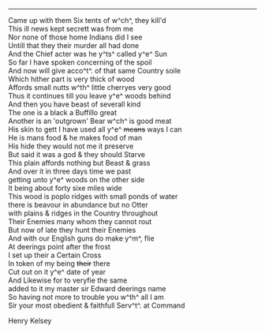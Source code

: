 ---

Came up with them Six tents of w^ch^, they kill'd\
This ill news kept secrett was from me\
Nor none of those home Indians did I see\
Untill that they their murder all had done\
And the Chief acter was he y^ts^ called y^e^ Sun\
So far I have spoken concerning of the spoil\
And now will give acco^t^. of that same Country soile\
Which hither part is very thick of wood\
Affords small nutts w^th^ little cherryes very good\
Thus it continues till you leave y^e^ woods behind\
And then you have beast of severall kind\
The one is a black a Buffillo great\
Another is an 'outgrown' Bear w^ch^ is good meat\
His skin to gett I have used all y^e^ ~~means~~ ways I can\
He is mans food & he makes food of man\
His hide they would not me it preserve\
But said it was a god & they should Starve\
This plain affords nothing but Beast & grass\
And over it in three days time we past\
getting unto y^e^ woods on the other side\
It being about forty sixe miles wide\
This wood is poplo ridges with small ponds of water\
there is beavour in abundance but no Otter\
with plains & ridges in the Country throughout\
Their Enemies many whom they cannot rout\
But now of late they hunt their Enemies\
And with our English guns do make y^m^, flie\
At deerings point after the frost\
I set up their a Certain Cross\
In token of my being ~~their~~ there\
Cut out on it y^e^ date of year\
And Likewise for to veryfie the same\
added to it my master sir Edward deerings name\
So having not more to trouble you w^th^ all I am\
Sir your most obedient & faithfull Serv^t^. at Command

Henry Kelsey
